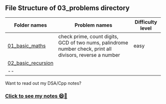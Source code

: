 ## File Structure of 03_problems directory

Folder names | Problem names | Difficulty level
-- | -- | --
[01_basic_maths](03_problems/01_basic_maths) | check prime, count digits, GCD of two nums, palindrome number check, print all divisors, reverse a number | easy
[02_basic_recursion](03_problems/02_basic_recursion) |
-- |


Want to read out my DSA/Cpp notes?
### [Click to see my notes 😄📑](<../DSA & Cpp Notes.md>)